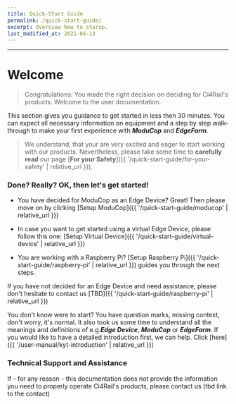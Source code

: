 ```yaml
---
title: Quick-Start Guide
permalink: /quick-start-guide/
excerpt: Overview how to starup.
last_modified_at: 2021-04-13
---
```

---
# Welcome

> Congratulations: You made the right decision on deciding for Ci4Rail's products. Welcome to the user documentation.

This section gives you guidance to get started in less then 30 minutes. 
You can expect all necessary information on equipment and a step by step walk-through to make your first experience with ***ModuCop*** and ***EdgeFarm***.

> We understand, that your are very excited and eager to start working with our products. Nevertheless, please take some time to **carefully read** our page [**For your Safety**]({{ '/quick-start-guide/for-your-safety' | relative_url }}). 


### Done? Really? OK, then let's get started!

* You have decided for ModuCop as an Edge Device? Great! Then please move on by clicking [Setup ModuCop]({{ '/quick-start-guide/moducop' | relative_url }})

* In case you want to get started using a virtual Edge Device, please follow this one: [Setup Virtual Device]({{ '/quick-start-guide/virtual-device' | relative_url }})

* You are working with a Raspberry Pi? [Setup Raspberry Pi]({{ '/quick-start-guide/raspberry-pi' | relative_url }}) guides you through the next steps. 

If you have not decided for an Edge Device and need assistance, please don't hesitate to contact us [TBD]({{ '/quick-start-guide/raspberry-pi' | relative_url }})

You don't know were to start? You have question marks, missing context, don't worry, it's normal. It also took us some time to understand all the meanings and definitions of e.g.***Edge Device***, ***ModuCop*** or ***EdgeFarm***. If you would like to have a detailed introduction first, we can help. Click [here]({{ '/user-manual/kyt-introduction' | relative_url }})


### Technical Support and Assistance
If - for any reason - this documentation does not provide the information you need to properly operate Ci4Rail's products, please contact us (tbd link to the contact) 